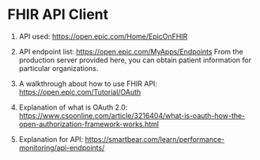 # FHIR API Client


1. API used: https://open.epic.com/Home/EpicOnFHIR

2. API endpoint list: https://open.epic.com/MyApps/Endpoints
From the production server provided here, you can obtain patient information for particular organizations.

3. A walkthrough about how to use FHIR API: https://open.epic.com/Tutorial/OAuth

4. Explanation of what is OAuth 2.0: https://www.csoonline.com/article/3216404/what-is-oauth-how-the-open-authorization-framework-works.html

5. Explanation for API: https://smartbear.com/learn/performance-monitoring/api-endpoints/
